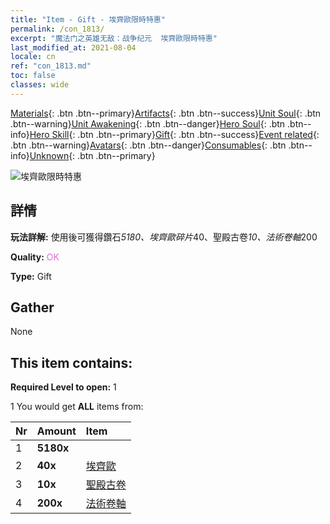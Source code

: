 ```yaml
---
title: "Item - Gift - 埃齊歐限時特惠"
permalink: /con_1813/
excerpt: "魔法门之英雄无敌：战争纪元  埃齊歐限時特惠"
last_modified_at: 2021-08-04
locale: cn
ref: "con_1813.md"
toc: false
classes: wide
---
```

 [Materials](/ItemsCN/){: .btn .btn--primary}[Artifacts](/ItemsCN/Artifacts/){: .btn .btn--success}[Unit Soul](/ItemsCN/UnitSoul/){: .btn .btn--warning}[Unit Awakening](/ItemsCN/UnitAwakening/){: .btn .btn--danger}[Hero Soul](/ItemsCN/HeroSoul/){: .btn .btn--info}[Hero Skill](/ItemsCN/HeroSkill/){: .btn .btn--primary}[Gift](/ItemsCN/Gift/){: .btn .btn--success}[Event related](/ItemsCN/Events/){: .btn .btn--warning}[Avatars](/ItemsCN/Avatars/){: .btn .btn--danger}[Consumables](/ItemsCN/Consumables/){: .btn .btn--info}[Unknown](/ItemsCN/Unknown/){: .btn .btn--primary}

 ![埃齊歐限時特惠](/images/t/i_907435.png)

## 詳情
 **玩法詳解:** 使用後可獲得鑽石*5180、埃齊歐碎片*40、聖殿古卷*10、法術卷軸*200

 **Quality:** <span style="color: #DA70D6">OK</span>

 **Type:** Gift

## Gather

  None

## This item contains:

 **Required Level to open:** 1

 1 You would get **ALL** items  from:

  | Nr | Amount |     Item    |
  |:---|:-------|:------------|
  | 1 |  **5180x** | <i class="fas fa-gem"/> |  | 
  | 2 |  **40x** | [埃齊歐](/cn/Items/her_398/) |  | 
  | 3 |  **10x** | [聖殿古卷](/cn/Items/con_697/) |  | 
  | 4 |  **200x** | [法術卷軸](/cn/Items/con_694/) |  | 
